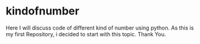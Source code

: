 # kindofnumber
Here I will discuss code of different kind of number using python. As this is my first Repository, i decided to start with this topic.
Thank You.
